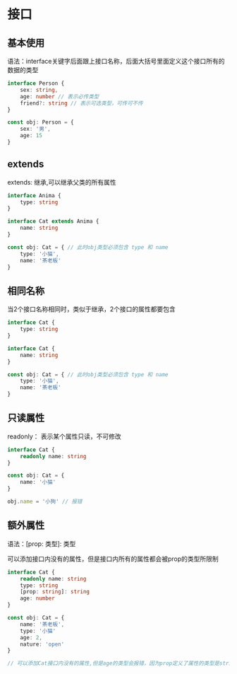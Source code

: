 # 接口

## 基本使用

语法：interface关键字后面跟上接口名称，后面大括号里面定义这个接口所有的数据的类型

```ts
interface Person {
    sex: string,
    age: number // 表示必传类型
    friend?: string // 表示可选类型，可传可不传
}

const obj: Person = {
    sex: '男',
    age: 15
}
```

## extends

extends: 继承,可以继承父类的所有属性

```ts
interface Anima {
    type: string
}

interface Cat extends Anima {
    name: string
}

const obj: Cat = { // 此时obj类型必须包含 type 和 name
    type: '小猫',
    name: '茶老板'
}
```

## 相同名称

当2个接口名称相同时，类似于继承，2个接口的属性都要包含

```ts
interface Cat {
    type: string
}

interface Cat {
    name: string
}

const obj: Cat = { // 此时obj类型必须包含 type 和 name
    type: '小猫',
    name: '茶老板'
}
```

## 只读属性

readonly： 表示某个属性只读，不可修改

```ts
interface Cat {
    readonly name: string
}

const obj: Cat = {
    name: '小猫'
}

obj.name = '小狗' // 报错
```

## 额外属性

语法：[prop: 类型]: 类型

可以添加接口内没有的属性，但是接口内所有的属性都会被prop的类型所限制

```ts
interface Cat {
    readonly name: string
    type: string
    [prop: string]: string
    age: number
}

const obj: Cat = {
    name: '茶老板',
    type: '小猫'
    age: 2,
    nature: 'open'
}

// 可以添加Cat接口内没有的属性,但是age的类型会报错，因为prop定义了属性的类型是string，不能将数字类型赋值给string类型
```